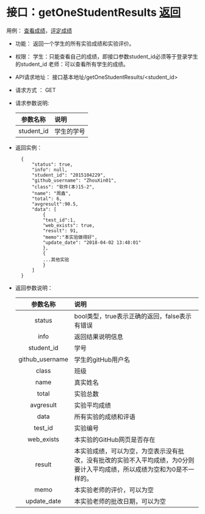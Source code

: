 
# 接口：getOneStudentResults  [返回](../README.md)
用例： [查看成绩](../用例/查看成绩用例.md)，[评定成绩](../用例/评定成绩用例.md)

- 功能：
    返回一个学生的所有实验成绩和实验评价。

- 权限：
    学生：只能查看自己的成绩，即接口参数student_id必须等于登录学生的student_id
    老师：可以查看所有学生的成绩。

- API请求地址：
    接口基本地址/getOneStudentResults/<student_id>

- 请求方式 ：
    GET

- 请求参数说明:        

  |参数名称|说明|
  |:---------:|:--------------------------------------------------------|      
  |student_id|学生的学号|

- 返回实例：

        {         
            "status": true,
            "info": null,    
            "student_id": "2015104229",
            "github_username": "ZhouXin01",
            "class": "软件(本)15-2",
            "name": "周鑫",
            "total": 6,
            "avgresult":90.5,       
            "data": [
                {
                "test_id":1,
                "web_exists": true,
                "result": 91,
                "memo":"本实验做得好",
                "update_date": "2018-04-02 13:48:01"
                },
                {
                ...其他实验
                }
            ]
        }

- 返回参数说明：    

  |参数名称|说明|
  |:---------:|:--------------------------------------------------------|      
  |status|bool类型，true表示正确的返回，false表示有错误|
  |info|返回结果说明信息|
  |student_id|学号|
  |github_username|学生的gitHub用户名|
  |class|班级|
  |name|真实姓名|   
  |total|实验总数|
  |avgresult|实验平均成绩|   
  |data|所有实验的成绩和评语|
  |test_id|实验编号|
  |web_exists|本实验的GitHub网页是否存在|
  |result|本实验成绩，可以为空，为空表示没有批改，没有批改的实验不入平均成绩，为0分则要计入平均成绩，所以成绩为空和为0是不一样的。|
  |memo|本实验老师的评价，可以为空|
  |update_date|本实验老师的批改日期，可以为空|
